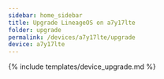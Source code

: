 ```yaml
---
sidebar: home_sidebar
title: Upgrade LineageOS on a7y17lte
folder: upgrade
permalink: /devices/a7y17lte/upgrade
device: a7y17lte
---
```

{% include templates/device_upgrade.md %}
